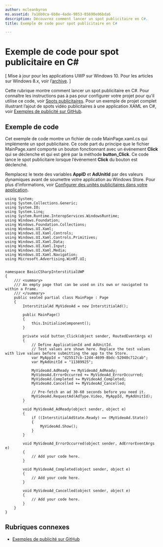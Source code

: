 ```yaml
---
author: mcleanbyron
ms.assetid: 7a16b0ca-6b8e-4ade-9853-85690e06bda6
description: Découvrez comment lancer un spot publicitaire en C#.
title: Exemple de code pour spot publicitaire en C#

---
```


# Exemple de code pour spot publicitaire en C\# #  


\[ Mise à jour pour les applications UWP sur Windows 10. Pour les articles sur Windows 8.x, voir l’[archive](http://go.microsoft.com/fwlink/p/?linkid=619132). \]

Cette rubrique montre comment lancer un spot publicitaire en C#. Pour connaître les instructions pas à pas pour configurer votre projet pour qu’il utilise ce code, voir [Spots publicitaires](interstitial-ads.md). Pour un exemple de projet complet illustrant l’ajout de spots vidéo publicitaires à une application XAML en C#, voir [Exemples de publicité sur GitHub](http://aka.ms/githubads).


## Exemple de code

Cet exemple de code montre un fichier de code MainPage.xaml.cs qui implémente un spot publicitaire. Ce code part du principe que le fichier MainPage.xaml comporte un bouton fonctionnant avec un événement **Click** qui se déclenche et qui est géré par la méthode **button_Click**. Ce code lance le spot publicitaire lorsque l’événement **Click** du bouton est déclenché.

Remplacez le texte des variables **AppID** et **AdUnitId** par des valeurs dynamiques avant de soumettre votre application au Windows Store. Pour plus d’informations, voir [Configurer des unités publicitaires dans votre application](set-up-ad-units-in-your-app.md).

``` syntax
using System;
using System.Collections.Generic;
using System.IO;
using System.Linq;
using System.Runtime.InteropServices.WindowsRuntime;
using Windows.Foundation;
using Windows.Foundation.Collections;
using Windows.UI.Xaml;
using Windows.UI.Xaml.Controls;
using Windows.UI.Xaml.Controls.Primitives;
using Windows.UI.Xaml.Data;
using Windows.UI.Xaml.Input;
using Windows.UI.Xaml.Media;
using Windows.UI.Xaml.Navigation;
using Microsoft.Advertising.WinRT.UI;


namespace BasicCSharpInterstitialUWP
{
    /// <summary>
    /// An empty page that can be used on its own or navigated to within a Frame.
    /// </summary>
    public sealed partial class MainPage : Page
    {
        InterstitialAd MyVideoAd = new InterstitialAd();

        public MainPage()
        {
            this.InitializeComponent();
        }

        private void button_Click(object sender, RoutedEventArgs e)
        {
            // Define ApplicationId and AdUnitId.
            // Test values are shown here. Replace the test values with live values before submitting the app to the Store.
            var MyAppId = "d25517cb-12d4-4699-8bdc-52040c712cab";
            var MyAdUnitId = "11389925";

            MyVideoAd.AdReady += MyVideoAd_AdReady;
            MyVideoAd.ErrorOccurred += MyVideoAd_ErrorOccurred;
            MyVideoAd.Completed += MyVideoAd_Completed;
            MyVideoAd.Cancelled += MyVideoAd_Cancelled;

            // Pre-fetch an ad 30-60 seconds before you need it.
            MyVideoAd.RequestAd(AdType.Video, MyAppId, MyAdUnitId);
        }

        void MyVideoAd_AdReady(object sender, object e)
        {
            if ((InterstitialAdState.Ready) == (MyVideoAd.State))
            {
                MyVideoAd.Show();
            }
        }

        void MyVideoAd_ErrorOccurred(object sender, AdErrorEventArgs e)
        {
            // Add your code here.
        }

        void MyVideoAd_Completed(object sender, object e)
        {
            // Add your code here.
        }

        void MyVideoAd_Cancelled(object sender, object e)
        {
            // Add your code here.  
        }
    }
}
```

 
## Rubriques connexes

* [Exemples de publicité sur GitHub](http://aka.ms/githubads)
 


<!--HONumber=May16_HO2-->


